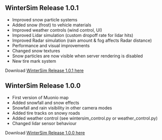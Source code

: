 ## WinterSim Release 1.0.1

 * Improved snow particle systems 
 * Added snow (frost) to vehicle materials 
 * Improved weather controls (wind control, UI) 
 * Improved Lidar simulation (custom dropoff rate for lidar hits) 
 * Improved Radar simulation (rain amount & fog affects Radar distance) 
 * Performance and visual improvements 
 * Changed snow textures 
 * Snow particles are now visible when server rendering is disabled 
 * New tire mark system

Download [WinterSim Release 1.0.1 here](https://a3s.fi/swift/v1/AUTH_8811c563a60e4395828a2393f44e064b/Builds/wintersim_1.0.1.zip)

## WinterSim Release 1.0.0

 * First version of Muonio map
 * Added snowfall and snow effects
 * Snowfall and rain visibility in other camera modes
 * Added tire tracks on snowy roads
 * Added weather control (see wintersim_control.py or weather_control.py)
 * Changed lidar sensor behaviour

Download [WinterSim Release 1.0.0 here](https://a3s.fi/swift/v1/AUTH_8811c563a60e4395828a2393f44e064b/Builds/wintersim_1.00.zip)